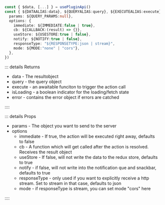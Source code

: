 ```typescript
const { $data, [...] } = usePluginApi()
const { ${DATAALIAS:data}, ${QUERYALIAS:query}, ${EXECUTEALIAS:execute}, ${ISLOADINGALIAS:isLoading},${ERRORALIAS:error} } = $data.${DATATYPE:example}.${ROUTENAME:getAll}({
  params: ${QUERY_PARAMS:null},
  options: {
    immediate: ${IMMEDIATE:false | true},
    cb: ${CALLBACK:(result) => {}},
    useStore: ${USESTORE:true | false},
    notify: ${NOTIFY:true | false},
    responseType: "${RESPONSETYPE:json | stream}",
    mode: ${MODE:"none" | "cors"},
  },
})
```

::: details Returns

- data - The resultobject
- query - the query object
- execute - an awaitable funciton to trigger the action call
- isLoading - a boolean indicator for the loading/fetch state
- error - contains the error object if errors are catched

::::

::: details Props

- params - The object you want to send to the server
- options
  - immediate - If true, the action will be executed right away, defaults to false
  - cb - A function which will get called after the action is resolved. Receives the result object
  - useStore - If false, will not write the data to the redux store, defaults to true
  - notify - if false, will not write into the notification que and snackbar, defaults to true
  - responseType - only used if you want to explicitly receive a http stream. Set to stream in that case, defaults to json
  - mode - if responseType is stream, you can set mode "cors" here

::::
